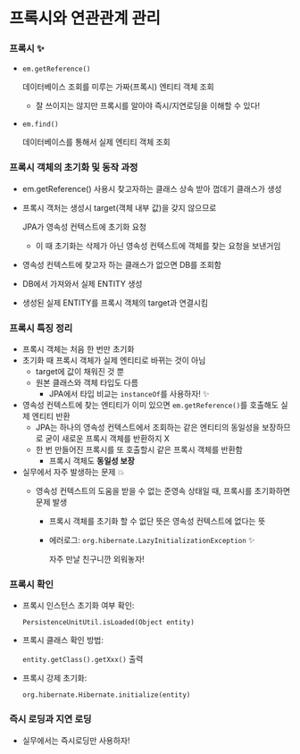 # 프록시와 연관관계 관리





### 프록시 ✨

- `em.getReference()`

  데이터베이스 조회를 미루는 가짜(프록시) 엔티티 객체 조회

  - 잘 쓰이지는 않지만 프록시를 알아야 즉시/지연로딩을 이해할 수 있다!

- `em.find()`

  데이터베이스를 통해서 실제 엔티티 객체 조회
  
  

### 프록시 객체의 초기화 및 동작 과정

- em.getReference() 사용시 찾고자하는 클래스 상속 받아 껍데기 클래스가 생성

- 프록시 객처는 생성시 target(객체 내부 값)을 갖지 않으므로

  JPA가 영속성 컨텍스트에 초기화 요청

  - 이 때 초기화는 삭제가 아닌 영속성 컨텍스트에 객체를 찾는 요청을 보낸거임

- 영속성 컨텍스트에 찾고자 하는 클래스가 없으면 DB를 조회함

- DB에서 가져와서 실제 ENTITY 생성

- 생성된 실제 ENTITY를 프록시 객체의 target과 연결시킴



### 프록시 특징 정리

- 프록시 객체는 처음 한 번만 초기화
- 초기화 때 프록시 객체가 실제 엔티티로 바뀌는 것이 아님
  - target에 값이 채워진 것 뿐
  - 원본 클래스와 객체 타입도 다름
    - JPA에서 타입 비교는 `instanceOf`를 사용하자! ✨
- 영속성 컨텍스트에 찾는 엔티티가 이미 있으면 `em.getReference()`를 호출해도 실제 엔티티 반환
  - JPA는 하나의 영속성 컨텍스트에서 조회하는 같은 엔티티의 동일성을 보장하므로 굳이 새로운 프록시 객체를 반환하지 X
  - 한 번 만들어진 프록시를 또 호출할시 같은 프록시 객체를 반환함
    - 프록시 객체도 **동일성 보장**
- 실무에서 자주 발생하는 문제 💥
  - 영속성 컨텍스트의 도움을 받을 수 없는 준영속 상태일 때, 프록시를 초기화하면
    문제 발생
    
    - 프록시 객체를 초기화 할 수 없단 뜻은 영속성 컨텍스트에 없다는 뜻
    
    - 에러로그: `org.hibernate.LazyInitializationException` ✨
    
      자주 만날 친구니깐 외워놓자!



### 프록시 확인

- 프록시 인스턴스 초기화 여부 확인: 

  `PersistenceUnitUtil.isLoaded(Object entity)`

- 프록시 클래스 확인 방법:

  `entity.getClass().getXxx()` 출력

- 프록시 강제 초기화:

  `org.hibernate.Hibernate.initialize(entity)`



### 즉시 로딩과 지연 로딩

- 실무에서는 즉시로딩만 사용하자!



